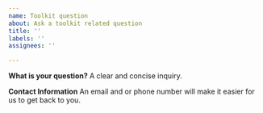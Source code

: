 ```yaml
---
name: Toolkit question
about: Ask a toolkit related question
title: ''
labels: ''
assignees: ''

---
```


**What is your question?**
A clear and concise inquiry.

**Contact Information**
An email and or phone number will make it easier for us to get back to you.
